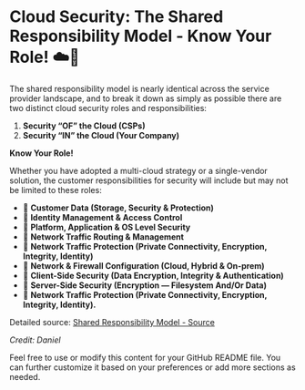 # Cloud Security: The Shared Responsibility Model - Know Your Role! ☁️🔐

The shared responsibility model is nearly identical across the service provider landscape, and to break it down as simply as possible there are two distinct cloud security roles and responsibilities:

1. **Security “OF” the Cloud (CSPs)**
2. **Security “IN” the Cloud (Your Company)**

**Know Your Role!**

Whether you have adopted a multi-cloud strategy or a single-vendor solution, the customer responsibilities for security will include but may not be limited to these roles:

- 🔸 **Customer Data (Storage, Security & Protection)**
- 🔸 **Identity Management & Access Control**
- 🔸 **Platform, Application & OS Level Security**
- 🔸 **Network Traffic Routing & Management**
- 🔸 **Network Traffic Protection (Private Connectivity, Encryption, Integrity, Identity)**
- 🔸 **Network & Firewall Configuration (Cloud, Hybrid & On-prem)**
- 🔸 **Client-Side Security (Data Encryption, Integrity & Authentication)**
- 🔸 **Server-Side Security (Encryption — Filesystem And/Or Data)**
- 🔸 **Network Traffic Protection (Private Connectivity, Encryption, Integrity, Identity).**

Detailed source: [Shared Responsibility Model - Source](https://lnkd.in/daN4b48)

*Credit: Daniel*

Feel free to use or modify this content for your GitHub README file. You can further customize it based on your preferences or add more sections as needed.
